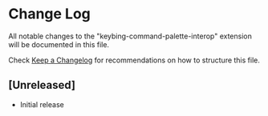 # Change Log

All notable changes to the "keybing-command-palette-interop" extension will be documented in this file.

Check [Keep a Changelog](http://keepachangelog.com/) for recommendations on how to structure this file.

## [Unreleased]

- Initial release